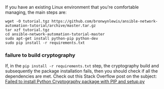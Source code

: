 If you have an existing Linux environment that you're comfortable managing, the main steps are:
```
wget -O tutorial.tgz https://github.com/bronwynlewis/ansible-network-automation-tutorial/archive/master.tar.gz
tar xzf tutorial.tgz
cd ansible-network-automation-tutorial-master
sudo apt-get install python-pip python-dev
sudo pip install -r requirements.txt
```
### failure to build cryptography

If, in the ```pip install -r requirements.txt``` step, the cryptography build and subsequently the package installation fails, then you should check if all the dependencies are met. Check out this Stack Overflow post on the subject: [Failed to install Python Cryptography package with PIP and setup.py](https://stackoverflow.com/questions/22073516/failed-to-install-python-cryptography-package-with-pip-and-setup-py)
